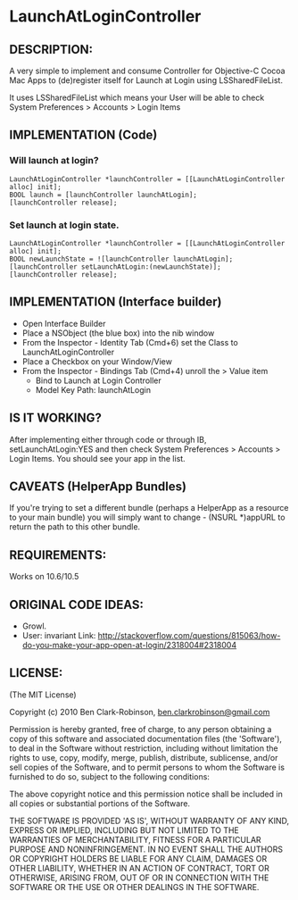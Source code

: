 # LaunchAtLoginController

## DESCRIPTION:

A very simple to implement and consume Controller for Objective-C Cocoa Mac Apps to (de)register itself for Launch at Login using LSSharedFileList.

It uses LSSharedFileList which means your User will be able to check System Preferences > Accounts > Login Items


## IMPLEMENTATION (Code)

### Will launch at login?

    LaunchAtLoginController *launchController = [[LaunchAtLoginController alloc] init];
	BOOL launch = [launchController launchAtLogin];
	[launchController release];

### Set launch at login state.

	LaunchAtLoginController *launchController = [[LaunchAtLoginController alloc] init];
	BOOL newLaunchState = ![launchController launchAtLogin];
	[launchController setLaunchAtLogin:(newLaunchState)];
	[launchController release];


## IMPLEMENTATION (Interface builder)

* Open Interface Builder
* Place a NSObject (the blue box) into the nib window
* From the Inspector - Identity Tab (Cmd+6) set the Class to LaunchAtLoginController
* Place a Checkbox on your Window/View
* From the Inspector - Bindings Tab (Cmd+4) unroll the > Value item
  * Bind to Launch at Login Controller
  * Model Key Path: launchAtLogin


## IS IT WORKING?

After implementing either through code or through IB, setLaunchAtLogin:YES and then check System Preferences > Accounts > Login Items. You should see your app in the list.


## CAVEATS (HelperApp Bundles)

If you're trying to set a different bundle (perhaps a HelperApp as a resource to your main bundle) you will simply want to change - (NSURL *)appURL to return the path to this other bundle.


## REQUIREMENTS:

Works on 10.6/10.5


## ORIGINAL CODE IDEAS:

* Growl. 
* User: invariant Link: http://stackoverflow.com/questions/815063/how-do-you-make-your-app-open-at-login/2318004#2318004


## LICENSE:

(The MIT License)

Copyright (c) 2010 Ben Clark-Robinson, ben.clarkrobinson@gmail.com

Permission is hereby granted, free of charge, to any person obtaining
a copy of this software and associated documentation files (the
'Software'), to deal in the Software without restriction, including
without limitation the rights to use, copy, modify, merge, publish,
distribute, sublicense, and/or sell copies of the Software, and to
permit persons to whom the Software is furnished to do so, subject to
the following conditions:

The above copyright notice and this permission notice shall be
included in all copies or substantial portions of the Software.

THE SOFTWARE IS PROVIDED 'AS IS', WITHOUT WARRANTY OF ANY KIND,
EXPRESS OR IMPLIED, INCLUDING BUT NOT LIMITED TO THE WARRANTIES OF
MERCHANTABILITY, FITNESS FOR A PARTICULAR PURPOSE AND NONINFRINGEMENT.
IN NO EVENT SHALL THE AUTHORS OR COPYRIGHT HOLDERS BE LIABLE FOR ANY
CLAIM, DAMAGES OR OTHER LIABILITY, WHETHER IN AN ACTION OF CONTRACT,
TORT OR OTHERWISE, ARISING FROM, OUT OF OR IN CONNECTION WITH THE
SOFTWARE OR THE USE OR OTHER DEALINGS IN THE SOFTWARE.
